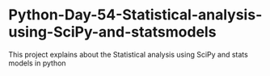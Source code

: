 # Python-Day-54-Statistical-analysis-using-SciPy-and-statsmodels
This project explains about the Statistical analysis using SciPy and stats models in python
